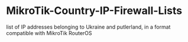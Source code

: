 # MikroTik-Country-IP-Firewall-Lists
list of IP addresses belonging to Ukraine and putlerland, in a format compatible with MikroTik RouterOS
